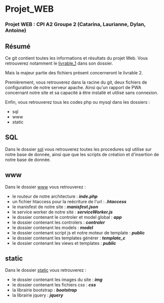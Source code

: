 # Projet_WEB

<!-- photo -->

### Projet WEB : CPI A2 Groupe 2 (Catarina, Laurianne, Dylan, Antoine)

## Résumé

Ce git contient toutes les informations et résultats du projet Web. Vous retrouverez notamment le [livrable_1](https://github.com/atarte/Projet_WEB/tree/main/livrable_1) dans son dossier.  

Mais la majeur partie des fichiers présent concerneront le livrable 2.  

Premièrement, vous retrouverez dans la racine du git, deux fichiers de configuration de notre serveur apache. Ainsi qu'un rapport de PWA concernant notre site et sa capacité à être installé et utilisé sans connexion.

Enfin, vous retrouverez tous les codes php ou mysql dans les dossiers :
* sql
* www
* static

## SQL

Dans le dossier [sql](https://github.com/atarte/Projet_WEB/tree/main/sql) vous retrouverez toutes les procedures sql utilise sur notre base de donnée, ainsi que que les scripts de création et d'insertion de notre base de donnée.

## www

Dans le dossier [www](https://github.com/atarte/Projet_WEB/tree/main/www) vous retrouverez :
* le routeur de notre architecture : ***inde.php***
* un fichier htaccess pour la reécriture de l'url : ***.htaccess***
* le manisfest de notre site : ***manisfest.json***
* le service worker de notre site : ***serviceWorker.js***
* le dossier contenant le controler et model global : ***app***
* le dossier contenant les controlers : ***controler***
* le dossier contenant les models : ***model***
* le dossier contenant script js et notre moteur de template : ***public***
* le dossier contenant les templates générer : ***template_c***
* le dossier contenant les views et templates : ***public***

## static

Dans le dossier [static](https://github.com/atarte/Projet_WEB/tree/main/static) vous retrouverez :
* le dossier contenant les images du site : ***img***
* le dossier contenant les fichiers css : ***css***
* la librairie bootstrap : ***bootstrap***
* la librairie jquery : ***jquery***
